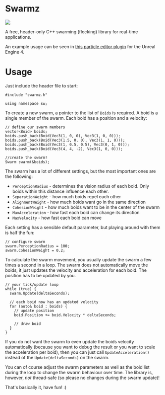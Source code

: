 # Swarmz

<a href="http://unlicense.org/"><img src="https://img.shields.io/badge/license-Public%20Domain-blue.svg"></a>

A free, header-only C++ swarming (flocking) library for real-time applications.

An example usage can be seen in [this particle editor plugin](https://cultrarius.github.io/UE4ParticleEditorPlugin#swarm) for the Unreal Engine 4.

# Usage

Just include the header file to start:
```
#include "swarmz.h"

using namespace sw;
```

To create a new swarm, a pointer to the list of `Boids` is required.
A boid is a single member of the swarm.
Each boid has a position and a velocity: 

```
// define our swarm members
vector<Boid> boids;
boids.push_back(Boid(Vec3(1, 0, 0), Vec3(1, 0, 0)));
boids.push_back(Boid(Vec3(1.5, 0, 0), Vec3(1, 1, 0)));
boids.push_back(Boid(Vec3(1, 0.5, 0.5), Vec3(0, 1, 0)));
boids.push_back(Boid(Vec3(4, 4, -2), Vec3(1, 0, 0)));

//create the swarm!
Swarm swarm(&boids);
```

The swarm has a lot of different settings, but the most important ones are the following:
* `PerceptionRadius` - determines the vision radius of each boid. Only boids within this distance influence each other.
* `SeparationWeight` - how much boids repel each other
* `AlignmentWeight` - how much boids want go in the same direction
* `CohesionWeight` - how much boids want to be in the center of the swarm
* `MaxAcceleration` - how fast each boid can change its direction
* `MaxVelocity` - how fast each boid can move

Each setting has a sensible default parameter, but playing around with them is half the fun:

```
// configure swarm
swarm.PerceptionRadius = 100;
swarm.CohesionWeight = 0.2;
```


To calculate the swarm movement, you usually update the swarm a few times a second in a loop.
The swarm does not automatically move the boids, it just updates the velocity and acceleration for each boid.
The position has to be updated by you.

```
// your tick/update loop
while (true) {
  swarm.Update(deltaSeconds);
  
  // each boid now has an updated velocity
  for (auto& boid : boids) {
    // update position
    boid.Position += boid.Velocity * deltaSeconds;
    
    // draw boid
  }
}
```

If you do not want the swarm to even update the boids velocity automatically (because you want to debug the result or you want to scale the acceleration per boid), then you can just call `UpdateAcceleration()` instead of the `Update(deltaSeconds)` on the swarm.

You can of course adjust the swarm parameters as well as the boid list during the loop to change the swarm behaviour over time.
The library is, however, *not* thread-safe (so please no changes during the swarm update)!

That's basically it, have fun! :)
